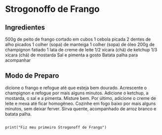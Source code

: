 # Strogonoffo de Frango 

## Ingredientes 

500g de peito de frango cortado em cubos
1 cebola picada
2 dentes de alho picados
1 colher (sopa) de manteiga
1 colher (sopa) de óleo
200g de champignon fatiado
1 lata de creme de leite
1/2 xícara (chá) de ketchup
1/3 xícara (chá) de mostarda
Sal e pimenta a gosto
Batata palha para acompanhar

## Modo de Preparo 
dicione o frango e refogue até que esteja bem dourado.
Acrescente o champignon e refogue por mais alguns minutos.
Adicione o ketchup, a mostarda, o sal e a pimenta. Misture bem.
Por último, adicione o creme de leite e mexa até ficar homogêneo.
Cozinhe em fogo baixo por mais alguns minutos, sem deixar ferver.
Sirva quente, acompanhado de arroz branco e batata palha.



 ```{python, echo=true}

print("Fiz meu primeiro Strogonoff de Frango")

``` 
